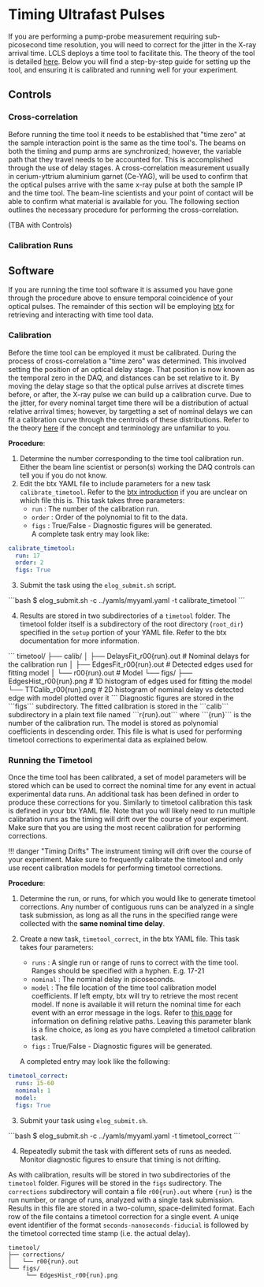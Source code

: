 # Timing Ultrafast Pulses
If you are performing a pump-probe measurement requiring sub-picosecond time resolution, you will need to correct for the jitter in the X-ray arrival time. LCLS deploys a time tool to facilitate this. The theory of the tool is detailed [here](/before/timetool). Below you will find a step-by-step guide for setting up the tool, and ensuring it is calibrated and running well for your experiment.

## Controls
### Cross-correlation
Before running the time tool it needs to be established that "time zero" at the sample interaction point is the same as the time tool's. The beams on both the timing and pump arms are synchronized; however, the variable path that they travel needs to be accounted for. This is accomplished through the use of delay stages. A cross-correlation measurement usually in cerium-yttrium aluminium garnet (Ce-YAG), will be used to confirm that the optical pulses arrive with the same x-ray pulse at both the sample IP and the time tool. The beam-line scientists and your point of contact will be able to confirm what material is available for you. The following section outlines the necessary procedure for performing the cross-correlation.

(TBA with Controls)

### Calibration Runs

## Software
If you are running the time tool software it is assumed you have gone through the procedure above to ensure temporal coincidence of your optical pulses. The remainder of this section will be employing [btx](https://www.github.com/lcls-users/btx) for retrieving and interacting with time tool data.

### Calibration
Before the time tool can be employed it must be calibrated. During the process of cross-correlation a "time zero" was determined. This involved setting the position of an optical delay stage. That position is now known as the temporal zero in the DAQ, and distances can be set relative to it. By moving the delay stage so that the optical pulse arrives at discrete times before, or after, the X-ray pulse we can build up a calibration curve. Due to the jitter, for every nominal target time there will be a distribution of actual relative arrival times; however, by targetting a set of nominal delays we can fit a calibration curve through the centroids of these distributions. Refer to the theory [here](/before/timetool) if the concept and terminology are unfamiliar to you.

**Procedure**:

1. Determine the number corresponding to the time tool calibration run. Either the beam line scientist or person(s) working the DAQ controls can tell you if you do not know.
2. Edit the btx YAML file to include parameters for a new task ```calibrate_timetool```. Refer to the [btx introduction](/before/btxintro) if you are unclear on which file this is. This task takes three parameters:
    - ```run``` : The number of the calibration run.
    - ```order``` : Order of the polynomial to fit to the data.
    - ```figs``` : True/False - Diagnostic figures will be generated.    
    A complete task entry may look like:
```yaml
calibrate_timetool:
  run: 17
  order: 2
  figs: True
```
<ol start=3>
<li>Submit the task using the <code>elog_submit.sh</code> script.</li>
</ol>
```bash
$ elog_submit.sh -c ../yamls/myyaml.yaml -t calibrate_timetool
```
<ol start=4>
<li>Results are stored in two subdirectories of a <code>timetool</code> folder. The timetool folder itself is a subdirectory of the root directory (<code>root_dir</code>) specified in the <code>setup</code> portion of your YAML file. Refer to the btx documentation for more information.</li>
</ol>
```
timetool/
    ├── calib/
    │   ├── DelaysFit_r00{run}.out # Nominal delays for the calibration run
    │   ├── EdgesFit_r00{run}.out # Detected edges used for fitting model
    │   └── r00{run}.out # Model
    └── figs/
     ├── EdgesHist_r00{run}.png # 1D histogram of edges used for fitting the model
     └── TTCalib_r00{run}.png # 2D histogram of nominal delay vs detected edge with model plotted over it
```
Diagnostic figures are stored in the ```figs``` subdirectory. The fitted calibration is stored in the ```calib``` subdirectory in a plain text file named ```r{run}.out``` where ```{run}``` is the number of the calibration run. The model is stored as polynomial coefficients in descending order. This file is what is used for performing timetool corrections to experimental data as explained below.

### Running the Timetool
Once the time tool has been calibrated, a set of model parameters will be stored which can be used to correct the nominal time for any event in actual experimental data runs. An additional task has been defined in order to produce these corrections for you. Similarly to timetool calibration this task is defined in your btx YAML file. Note that you will likely need to run multiple calibration runs as the timing will drift over the course of your experiment. Make sure that you are using the most recent calibration for performing corrections. 

!!! danger "Timing Drifts"
    The instrument timing will drift over the course of your experiment. Make sure to frequently calibrate the timetool and only use recent calibration models for performing timetool corrections.

**Procedure**:

1. Determine the run, or runs, for which you would like to generate timetool corrections. Any number of contiguous runs can be analyzed in a single task submission, as long as all the runs in the specified range were collected with the **same nominal time delay**.
2. Create a new task, ```timetool_correct```, in the btx YAML file. This task takes four parameters:
    - ```runs``` : A single run or range of runs to correct with the time tool. Ranges should be specified with a hyphen. E.g. 17-21
    - ```nominal``` : The nominal delay in picoseconds.
    - ```model``` : The file location of the time tool calibration model coefficients. If left empty, btx will try to retrieve the most recent model. If none is available it will return the nominal time for each event with an error message in the logs. Refer to [this page](/before/timetool) for information on defining relative paths. Leaving this parameter blank is a fine choice, as long as you have completed a timetool calibration task.
    - ```figs``` : True/False - Diagnostic figures will be generated.


    A completed entry may look like the following:

```yaml
timetool_correct:
  runs: 15-60
  nominal: 1
  model:
  figs: True
```
<ol start=3>
<li>Submit your task using <code>elog_submit.sh</code>.</li></ol>
```bash
$ elog_submit.sh -c ../yamls/myyaml.yaml -t timetool_correct
```
<ol start=4>
<li>Repeatedly submit the task with different sets of runs as needed. Monitor diagnostic figures to ensure that timing is not drifting.</li></ol>


As with calibration, results will be stored in two subdirectories of the ```timetool``` folder. Figures will be stored in the ```figs``` sudirectory. The ```corrections``` subdirectory will contain a file ```r00{run}.out``` where ```{run}``` is the run number, or range of runs, analyzed with a single task submission. Results in this file are stored in a two-column, space-delimited format. Each row of the file contains a timetool correction for a single event. A uniqe event identifier of the format ```seconds-nanoseconds-fiducial``` is followed by the timetool corrected time stamp (i.e. the actual delay).
```
timetool/
├── corrections/
│   └── r00{run}.out
└── figs/
     └── EdgesHist_r00{run}.png
```

